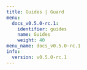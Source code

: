 ```yaml
---
title: Guides | Guard
menu:
  docs_v0.5.0-rc.1:
    identifier: guides
    name: Guides
    weight: 40
menu_name: docs_v0.5.0-rc.1
info:
  version: v0.5.0-rc.1
---
```


